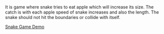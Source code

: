 It is game where snake tries to eat apple which will increase its size. The catch is with each apple speed of snake increases and also the length. The snake should not hit the boundaries or collide with itself.

[Snake Game Demo](https://user-images.githubusercontent.com/97965860/151925678-e5dc248e-b0c7-4cb5-8a05-5103c12cb38a.gif)
